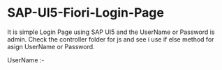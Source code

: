 # SAP-UI5-Fiori-Login-Page
It is simple Login Page using SAP UI5 and the UserName or Password is admin.
Check the controller folder for js and see i use if else method for asign UserName or Password.

UserName :- 